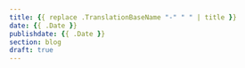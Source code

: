 ```yaml
---
title: {{ replace .TranslationBaseName "-" " " | title }}
date: {{ .Date }}
publishdate: {{ .Date }}
section: blog
draft: true
---
```

